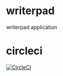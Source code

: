 # writerpad
writerpad application

# circleci
[![CircleCI](https://circleci.com/gh/himankbatra/writerpad.svg?style=svg&circle-token=4913c8125efe64d93c7191e77be592df248b6f58)](https://circleci.com/gh/himankbatra/writerpad)